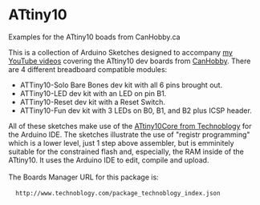 # ATtiny10
Examples for the ATtiny10 boads from CanHobby.ca

This is a collection of Arduino Sketches designed to accompany <a href="https://www.youtube.com/playlist?list=PLvXAxIBATr45rQ-Euz4ix217g1AwmIlRl" target=_blank>my YouTube videos</a> covering the ATtiny10 dev boards from <a href="https://CanHobby.ca/attiny" target=_blank>CanHobby</a>.
There are 4 different breadboard compatible modules:
<ul>
  <li>ATTiny10-Solo Bare Bones dev kit with all 6 pins brought out.</li>
  <li>ATTiny10-LED dev kit with an LED on pin B1.</li>
  <li>ATTiny10-Reset dev kit with a Reset Switch.</li>
  <li>ATTiny10-Fun dev kit with 3 LEDs on B0, B1, and B2 plus ICSP header.</li>
</ul>
All of these sketches make use of the <a href="https://github.com/technoblogy/attiny10core" target=_blank>ATtiny10Core from Technoblogy</a> for the Arduino IDE.  The sketches illustrate the use of "registr programming" which is a lower level, just 1 step above assembler, but is emminitely suitable for the constrained flash and, especially, the RAM inside of the ATtiny10.  It uses the Arduino IDE to edit, compile and upload.
<br><br>
The Boards Manager URL for this package is:
<br><br>
<code>  http://www.technoblogy.com/package_technoblogy_index.json  </code>


